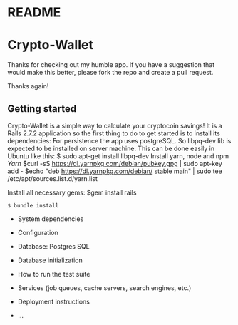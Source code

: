 # README

# Crypto-Wallet #
Thanks for checking out my humble app. If you have a suggestion
that would make this better, please fork the repo and create a pull request.

Thanks again! 


## Getting started ##

Crypto-Wallet is a simple way to calculate your cryptocoin savings! 
It is a Rails 2.7.2 application so the first thing to do to get started is to install its dependencies:
For persistence the app uses postgreSQL. So libpq-dev lib is expected to be installed on server machine. This can be done easily in Ubuntu like this:
    $ sudo apt-get install libpq-dev
    Install yarn, node and npm
*Yarn*
    $curl -sS https://dl.yarnpkg.com/debian/pubkey.gpg | sudo apt-key add -
    $echo "deb https://dl.yarnpkg.com/debian/ stable main" | sudo tee /etc/apt/sources.list.d/yarn.list

Install all necessary gems:
    $gem install rails
  
    $ bundle install
    



    
* System dependencies

* Configuration

* Database: Postgres SQL

* Database initialization

* How to run the test suite

* Services (job queues, cache servers, search engines, etc.)

* Deployment instructions

* ...
